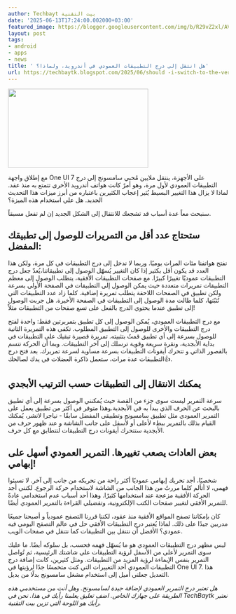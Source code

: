 ```yaml
---
author: Techbayt بيت التقنية
date: '2025-06-13T17:24:00.002000+03:00'
featured_image: https://blogger.googleusercontent.com/img/b/R29vZ2xl/AVvXsEjzbfBB2yTR3lHRUSlpKRZwPJkTaKarf_HHXfvQzMYz2My94Ghri9CUqaD_3LlAUO1YfF0amMMc0Y-ZHavl8aoYrpoJp4zQ0dyORF8z0RA8T5hZNGi6CDhP-C5tTwP5N48zCcRIRg6EkmLcr21w7AUb1zsYNveqXNwZJUE-qJT8nLMb8kOZK-JKffj5dGs/s320/appdrower.webp
layout: post
tags:
- android
- apps
- news
title: ' هل انتقل إلى درج التطبيقات العمودي في أندرويد، ولماذا؟'
url: https://techbaytk.blogspot.com/2025/06/should -i-switch-to-the-vertical-app-drawer-and-why.html
---
```


<img src='https://blogger.googleusercontent.com/img/b/R29vZ2xl/AVvXsEjzbfBB2yTR3lHRUSlpKRZwPJkTaKarf_HHXfvQzMYz2My94Ghri9CUqaD_3LlAUO1YfF0amMMc0Y-ZHavl8aoYrpoJp4zQ0dyORF8z0RA8T5hZNGi6CDhP-C5tTwP5N48zCcRIRg6EkmLcr21w7AUb1zsYNveqXNwZJUE-qJT8nLMb8kOZK-JKffj5dGs/s320/appdrower.webp' width='320' height='180' />[](https://blogger.googleusercontent.com/img/b/R29vZ2xl/AVvXsEjzbfBB2yTR3lHRUSlpKRZwPJkTaKarf_HHXfvQzMYz2My94Ghri9CUqaD_3LlAUO1YfF0amMMc0Y-ZHavl8aoYrpoJp4zQ0dyORF8z0RA8T5hZNGi6CDhP-C5tTwP5N48zCcRIRg6EkmLcr21w7AUb1zsYNveqXNwZJUE-qJT8nLMb8kOZK-JKffj5dGs/s650/appdrower.webp)

مع إطلاق واجهة One UI 7 على الأجهزة، ينتقل ملايين مُحبي سامسونج إلى درج التطبيقات العمودي لأول مرة، وهو أمرٌ كانت هواتف أندرويد الأخرى تتمتع به منذ عقد. لماذا لا يزال هذا التغيير البسيط يُثير إعجاب الكثيرين باعتباره من أبرز ميزات هذا التحديث الجديد. هل علي استخدام هذه الميزة؟

سنبحث معاً عدة أسباب قد تشجعك للانتقال إلى الشكل الجديد إن لم تفعل مسبقاً.

##    ستحتاج عدد أقل من التمريرات للوصول إلى تطبيقك المفضل:

نفتح هواتفنا مئات المرات يوميًا. وربما لا ندخل إلى درج التطبيقات في كل مرة، ولكن هذا العدد قد يكون أقل بكثير إذا كان التغيير يُسهّل الوصول إلى تطبيقاتنا،يُعدّ جعل درج التطبيقات عموديًا تغييرًا كبيرًا. مع صفحات التطبيقات الأفقية، يتطلب الوصول إلى معظم التطبيقات تمريرات متعددة حيث يمكن الوصول إلى التطبيقات في الصفحة الأولى بسرعة ولكن تطبيق في الصفحات اللاحقة يتطلب تمريرة إضافية. كلما زاد عدد التطبيقات التي تُثبّتها، كلما طالت مدة الوصول إلى التطبيقات في الصفحة الأخيرة. هل جربت الوصول إلى تطبيق عندما يحتوي الدرج بالفعل على تسع صفحات من التطبيقات مثلاً!

مع درج التطبيقات العمودي، يُمكن الوصول إلى كل تطبيق بتمريرتين فقط: واحدة لفتح درج التطبيقات والأخرى للوصول إلى التطبيق المطلوب. تكفي هذه التمريرة الثانية للوصول بسرعة إلى أي تطبيق قمتُ بتثبيته. تمريرة قصيرة تبقيك على التطبيقات في بداية الأبجدية، ونقرة سريعة وقوية ترسلك إلى آخر التطبيقات. وبما أن الحركة تتسم بالقصور الذاتي و تتحرك أيقونات التطبيقات بسرعة مساوية لسرعة تمريرك. بعد فتح درج التطبيقات عدة مرات، ستعمل ذاكرة العضلات في يدك لصالحك👍.

##   يمكنك الانتقال إلى التطبيقات حسب الترتيب الأبجدي

سرعة التمرير ليست سوى جزء من القصة حيث يُمكنني الوصول بسرعة إلى أي تطبيق بالبحث عن الحرف الذي يبدأ به في الأبجدية.وهذا متوفر في أكثر من تطبيق يعمل على التمرير العمودي مثل تطبيق سامسونج وتطبيقي المفضل سابقًا - نياجرا لانشر،  يُمكنك القيام بذلك بالتمرير ببطء لأعلى أو لأسفل على جانب الشاشة و عند ظهور حرف من الأبجدية ستتحرك أيقونات درج التطبيقات لتتطابق مع كل حرف. 

##  بعض العادات يصعب تغييرها. التمرير العمودي أسهل على إبهامي!

شخصيًا، أجد تحريك إبهامي عموديًا أكثر راحة من تحريكه من جانب إلى آخر. لا تسيئوا فهمي، لا أتألم كلما مررتُ من هذا الجانب من الشاشة لاستخدام حركة الرجوع. لكنني أجد الحركة الأفقية مزعجة عند استخدامها كثيرًا. وهذا أحد أسباب عدم استخدامي عادةً للتمرير الأفقي لتغيير صفحات الكتب الإلكترونية، وتفضيلي القراءة بالتمرير العمودي أيضًا. 

كان بإمكاننا تصفح المواقع الأفقية منذ عقود، لكننا قررنا التصفح عمودياً و أصبحنا جميعًا مدربين جيدًا على ذلك. لماذا يُعتبر درج التطبيقات الأفقي حل في عالم التصفح اليومي فيه عمودي؟ الأفضل أن نتنقل بين التطبيقات كما نتنقل في صفحات الويب.

ليس مظهر درج التطبيقات العمودي هو ما يُسهّل فهمه فحسب، بل سلوكه أيضًا. ما عليك سوى التمرير لأعلى من الأسفل لرؤية التطبيقات على شاشتك الرئيسية، ثم تُواصل التمرير بنفس الإيماءة لرؤية المزيد من التطبيقات. ومثل كثيرين، كانت إضافة درج التطبيقات العمودي أحد التغييرات التي كنت متحمسًا جدًا لرؤيتها في One UI 7. هذا التعديل جعلني أميل إلى استخدام مشغل سامسونج بدلًا من بديل.

*هل تعتبر درج التمرير العمودي لإضافة جيدة لسامسونج. وهل أنت من مستخدمي هذه الطريقة على جهازك الخاص. اضف تعليق يعلمنا رأيك في هذا. نحن في TechBaytk نعتبر رأيك هو اللوحة التي تزين بيت التقنية.*

 
